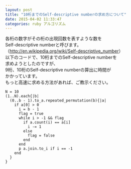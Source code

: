 ```yaml
---
layout: post
title: "10桁までのSelf-descriptive numberの求め方について"
date: 2015-04-02 11:33:47
categories: ruby アルゴリズム
---
```

<p>各桁の数字がその桁の出現回数を表すような数を<br>
Self-descriptive numberと呼びます。<br>
（<a href="http://en.wikipedia.org/wiki/Self-descriptive_number" rel="nofollow">http://en.wikipedia.org/wiki/Self-descriptive_number</a>）<br>
以下のコードで、10桁までのSelf-descriptive numberを<br>
求めようとしたのですが、<br>
9桁、10桁のSelf-descriptive numberの算出に時間が<br>
かかっています。<br>
もっと高速に求める方法があれば、ご教示ください。</p>

<pre><code>N = 10
(1..N).each{|b|
  (0..b - 1).to_a.repeated_permutation(b){|a|
    if a[0] &gt; 0
      i = b - 1
      flag = true
      while i &gt; -1 &amp;&amp; flag
        if a.count(i) == a[i]
          i -= 1
        else
          flag = false
        end
      end
      p a.join.to_i if i == -1
    end
  }
}
</code></pre>
